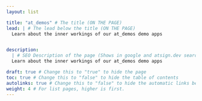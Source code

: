```yaml
---
layout: list

title: "at_demos" # The title (ON THE PAGE)
lead: | # The lead below the title (ON THE PAGE)
  Learn about the inner workings of our at_demos demo apps


description:
  | # SEO Description of the page (Shows in google and atsign.dev search)
  Learn about the inner workings of our at_demos demo apps

draft: true # Change this to "true" to hide the page
toc: true # Change this to "false" to hide the table of contents
autolinks: true # Change this to "false" to hide the automatic links below your content
weight: 4 # For list pages, higher is first.
---
```

